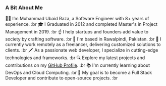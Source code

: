 ### A Bit About Me

👋🏼 I’m Muhammad Ubaid Raza, a Software Engineer with 8+ years of experience. :br
🎓 I Graduated in 2012 and completed Master's in Project Management in 2019. :br
☝ I help startups and founders add value to society by crafting software. :br
🚩 I'm based in Rawalpindi, Pakistan. :br
🔨 I currently work remotely as a freelancer, delivering customized solutions to clients. :br
🗡 As a passionate web developer, I specialize in cutting-edge technologies and frameworks. :br
🔍 Explore my latest projects and contributions on my [GitHub Profile](https://github.com/mubaidr). :br
📚 I'm currently learning about DevOps and Cloud Computing. :br
🎯 My goal is to become a Full Stack Developer and contribute to open-source projects. :br
